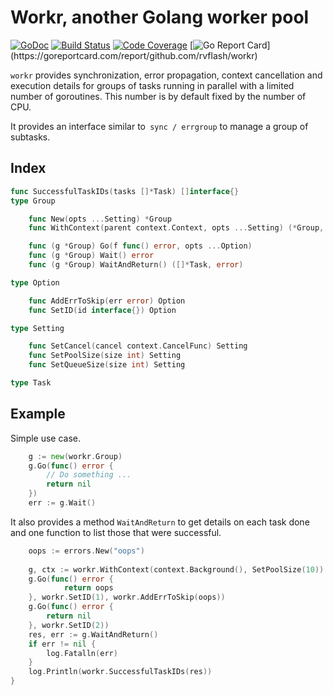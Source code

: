 # Workr, another Golang worker pool

[![GoDoc](https://godoc.org/github.com/rvflash/workr?status.svg)](https://godoc.org/github.com/rvflash/workr)
[![Build Status](https://api.travis-ci.com/rvflash/workr.svg?branch=main)](https://travis-ci.com/rvflash/workr?branch=main)
[![Code Coverage](https://codecov.io/gh/rvflash/workr/branch/main/graph/badge.svg)](https://codecov.io/gh/rvflash/workr)
[![Go Report Card](https://goreportcard.com/badge/github.com/rvflash/workr?)](https://goreportcard.com/report/github.com/rvflash/workr)


`workr` provides synchronization, error propagation, context cancellation and execution details 
for groups of tasks running in parallel with a limited number of goroutines.
This number is by default fixed by the number of CPU.

It provides an interface similar to` sync / errgroup` to manage a group of subtasks.


## Index 

```go
func SuccessfulTaskIDs(tasks []*Task) []interface{}
type Group

    func New(opts ...Setting) *Group
    func WithContext(parent context.Context, opts ...Setting) (*Group, context.Context)

    func (g *Group) Go(f func() error, opts ...Option)
    func (g *Group) Wait() error
    func (g *Group) WaitAndReturn() ([]*Task, error)

type Option

    func AddErrToSkip(err error) Option
    func SetID(id interface{}) Option

type Setting

    func SetCancel(cancel context.CancelFunc) Setting
    func SetPoolSize(size int) Setting
    func SetQueueSize(size int) Setting

type Task
```


## Example

Simple use case.

```go
    g := new(workr.Group)
    g.Go(func() error {
        // Do something ...
        return nil
    })
    err := g.Wait()
````

It also provides a method `WaitAndReturn` to get details on each task done and one function to list those that were successful.

```go
    oops := errors.New("oops")
    
    g, ctx := workr.WithContext(context.Background(), SetPoolSize(10))
    g.Go(func() error {
            return oops
    }, workr.SetID(1), workr.AddErrToSkip(oops))
    g.Go(func() error {
        return nil
    }, workr.SetID(2))
    res, err := g.WaitAndReturn()
    if err != nil {
        log.Fatalln(err)
    }
    log.Println(workr.SuccessfulTaskIDs(res))
}
```
